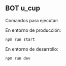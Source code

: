 ## BOT u_cup

Comandos para ejecutar:   


En entorno de producción:
```bash
npm run start
```

En entorno de desarrollo:
```bash
npm run dev
```